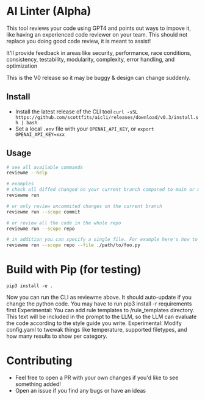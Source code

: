 # AI Linter (Alpha)

This tool reviews your code using GPT4 and points out ways to impove it, like having an experienced code reviewer on your team. This should not replace you doing good code review, it is meant to assist! 


It'll provide feedback in areas like security, performance, race conditions, consistency, testability, modularity, complexity, error handling, and optimization

This is the V0 release so it may be buggy & design can change suddenly. 
## Install
- Install the latest release of the CLI tool
`curl -sSL https://github.com/scottfits/aicli/releases/download/v0.3/install.sh | bash`
- Set a local `.env` file with your `OPENAI_API_KEY`, or `export OPENAI_API_KEY=xxx`

## Usage
```bash
# see all available commands
reviewme --help 

# examples
# check all diffed changed on your current branch compared to main or master
reviewme run 

# or only review uncommited changes on the current branch 
reviewme run --scope commit

# or review all the code in the whole repo
reviewme run --scope repo

# in addition you can specify a single file. For example here's how to see the changes to the file foo.py across only this last commit
reviewme run --scope repo --file ./path/to/foo.py

```

# Build with Pip (for testing)
`pip3 install -e .`

Now you can run the CLI as reviewme above. It should auto-update if you change the python code. You may have to run pip3 install -r requirements first
Experimental: You can add rule templates to /rule_templates directory. This text will be included in the prompt to the LLM, so the LLM can evaluate the code according to the style guide you write. 
Experimental: Modify config.yaml to twewak things like temperature, supported filetypes, and how many results to show per category. 

# Contributing
- Feel free to open a PR with your own changes if you'd like to see something added!
- Open an issue if you find any bugs or have an ideas
